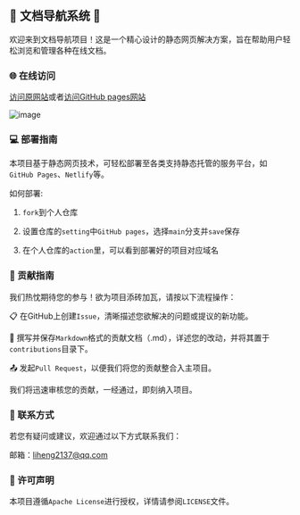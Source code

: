 ## 🚀 文档导航系统 🚀

欢迎来到文档导航项目！这是一个精心设计的静态网页解决方案，旨在帮助用户轻松浏览和管理各种在线文档。

### 🌐 在线访问

[访问原网站](http://document.liheng.work/)或者[访问GitHub pages网站]([http://document.liheng.work/](https://lmliheng.github.io/document/))

![image](https://github.com/lmliheng/document/assets/159103134/3e00dd5a-364e-449c-9571-c6e429de0203)

### 💻 部署指南
本项目基于静态网页技术，可轻松部署至各类支持静态托管的服务平台，如`GitHub Pages`、`Netlify`等。

如何部署:

1. `fork`到个人仓库

2. 设置仓库的`setting`中`GitHub pages`，选择`main`分支并`save`保存

3. 在个人仓库的`action`里，可以看到部署好的项目对应域名

### 🤝 贡献指南

我们热忱期待您的参与！欲为项目添砖加瓦，请按以下流程操作：

📋 在GitHub上创建`Issue`，清晰描述您欲解决的问题或提议的新功能。

📝 撰写并保存`Markdown`格式的贡献文档（.md），详述您的改动，并将其置于`contributions`目录下。

📤 发起`Pull Request`，以便我们将您的贡献整合入主项目。

我们将迅速审核您的贡献，一经通过，即刻纳入项目。

### 📧 联系方式
若您有疑问或建议，欢迎通过以下方式联系我们：

邮箱：liheng2137@qq.com
### 📄 许可声明
本项目遵循`Apache License`进行授权，详情请参阅`LICENSE`文件。
